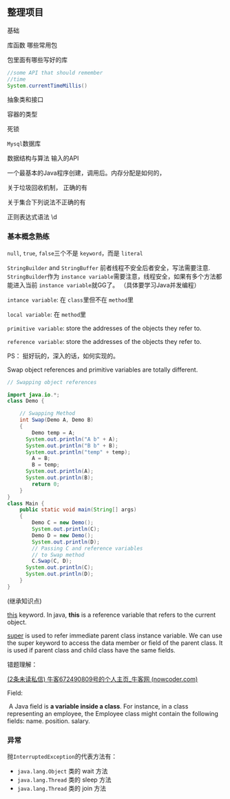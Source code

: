 ## 整理项目

基础

库函数  哪些常用包

包里面有哪些写好的库

```java
//some API that should remember
//time
System.currentTimeMillis()
```

抽象类和接口

容器的类型

死锁

`Mysql`数据库

数据结构与算法 输入的API

一个最基本的Java程序创建，调用后。内存分配是如何的，

关于垃圾回收机制， 正确的有

关于集合下列说法不正确的有

正则表达式语法 \d

### 基本概念熟练

`null`, `true`, `false`三个不是 `keyword`，而是 `literal`

`StringBuilder` and `StringBuffer` 前者线程不安全后者安全，写法需要注意. `StringBuilder`作为 `instance variable`需要注意，线程安全，如果有多个方法都能进入当前 `instance variable`就GG了。 （具体要学习Java并发编程）

`intance variable`: 在 `class`里但不在 `method`里

`local variable`:   在 `method`里

`primitive variable`:  store the addresses of the objects they refer to.

`reference variable`: store the addresses of the objects they refer to.

PS： 挺好玩的，深入的话，如何实现的。

Swap object references and primitive variables are totally different.

```java
// Swapping object references 

import java.io.*;
class Demo {

	// Swapping Method
	int Swap(Demo A, Demo B)
	{
		Demo temp = A;
      System.out.println("A b" + A);
      System.out.println("B b" + B);
      System.out.println("temp" + temp);
		A = B;
		B = temp;
      System.out.println(A);
      System.out.println(B);
		return 0;
	}
}
class Main {
	public static void main(String[] args)
	{
		Demo C = new Demo();
		System.out.println(C);
		Demo D = new Demo();
		System.out.println(D);
		// Passing C and reference variables
		// to Swap method
		C.Swap(C, D);
      System.out.println(C);
      System.out.println(D);
	}
}

```

(继承知识点)

[this](https://www.geeksforgeeks.org/this-reference-in-java/) keyword. In java, **this** is a reference variable that refers to the current object.

[super](https://www.geeksforgeeks.org/super-keyword/) is used to refer immediate parent class instance variable. We can use the super keyword to access the data member or field of the parent class. It is used if parent class and child class have the same fields.

错题理解：

[(2条未读私信) 牛客672490809号的个人主页_牛客网 (nowcoder.com)](https://www.nowcoder.com/profile/672490809/test/49301432/164331#summary)

Field:

​	A Java field is **a variable inside a class**. For instance, in a class representing an employee, the Employee class  might contain the following fields: name. position. salary.

### 异常

抛`InterruptedException`的代表方法有：

- `java.lang.Object` 类的 wait 方法
- `java.lang.Thread` 类的 sleep 方法
- `java.lang.Thread` 类的 join 方法